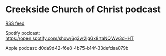 # Creekside Church of Christ podcast

[RSS feed](./podcast.xml)

Spotify podcast: https://open.spotify.com/show/6g3w2IgGx8rtaNQWw3cHHT

Apple podcast: d0da9d42-f6e8-4b75-b14f-33defdaa079b